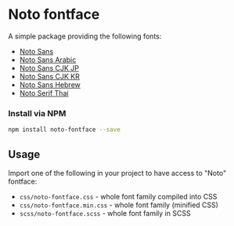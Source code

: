 # Noto fontface

A simple package providing the following fonts:
* [Noto Sans](http://www.google.com/fonts/specimen/Noto+Sans)
* [Noto Sans Arabic](https://www.google.com/get/noto/#sans-arab)
* [Noto Sans CJK JP](https://www.google.com/get/noto/#sans-jpan)
* [Noto Sans CJK KR](https://www.google.com/get/noto/#sans-kore)
* [Noto Sans Hebrew](https://www.google.com/get/noto/#sans-hebr)
* [Noto Serif Thai](https://www.google.com/get/noto/#serif-thai)

### Install via NPM

```sh
npm install noto-fontface --save
```

## Usage

Import one of the following in your project to have access to "Noto" fontface:

* `css/noto-fontface.css` - whole font family compiled into CSS
* `css/noto-fontface.min.css` - whole font family (minified CSS)
* `scss/noto-fontface.scss` - whole font family in SCSS

